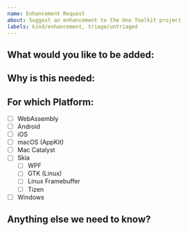 ```yaml
---
name: Enhancement Request
about: Suggest an enhancement to the Uno Toolkit project
labels: kind/enhancement, triage/untriaged
---
```


<!-- Please only use this template for submitting enhancement requests -->

## What would you like to be added:

## Why is this needed:

## For which Platform:

- [ ] WebAssembly
- [ ] Android
- [ ] iOS
- [ ] macOS (AppKit)
- [ ] Mac Catalyst
- [ ] Skia
  - [ ] WPF
  - [ ] GTK (Linux)
  - [ ] Linux Framebuffer
  - [ ] Tizen
- [ ] Windows

## Anything else we need to know?

